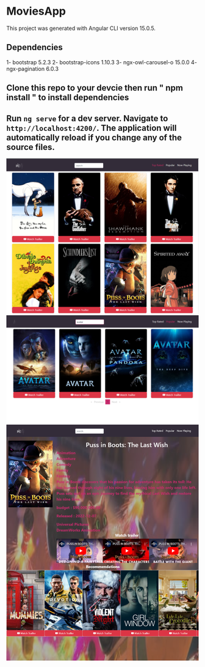 # MoviesApp

This project was generated with Angular CLI version 15.0.5.

## Dependencies

1- bootstrap 5.2.3
2- bootstrap-icons 1.10.3
3- ngx-owl-carousel-o 15.0.0
4- ngx-pagination 6.0.3

## Clone this repo to your devcie then run " npm install " to install dependencies

## Run `ng serve` for a dev server. Navigate to `http://localhost:4200/`. The application will automatically reload if you change any of the source files.

![HOME](src/assets/screens/screen1.png)
![HOME2](src/assets/screens/screen2.png)
![HOME3](src/assets/screens/screen3.png)
